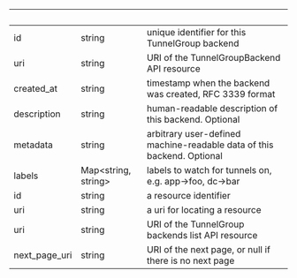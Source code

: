 <!-- Code generated for API Clients. DO NOT EDIT. -->

| &nbsp;        | &nbsp;                    | &nbsp;                                                                 |
| ------------- | ------------------------- | ---------------------------------------------------------------------- |
| id            | string                    | unique identifier for this TunnelGroup backend                         |
| uri           | string                    | URI of the TunnelGroupBackend API resource                             |
| created_at    | string                    | timestamp when the backend was created, RFC 3339 format                |
| description   | string                    | human-readable description of this backend. Optional                   |
| metadata      | string                    | arbitrary user-defined machine-readable data of this backend. Optional |
| labels        | Map&lt;string, string&gt; | labels to watch for tunnels on, e.g. app->foo, dc->bar                 |
| id            | string                    | a resource identifier                                                  |
| uri           | string                    | a uri for locating a resource                                          |
| uri           | string                    | URI of the TunnelGroup backends list API resource                      |
| next_page_uri | string                    | URI of the next page, or null if there is no next page                 |
